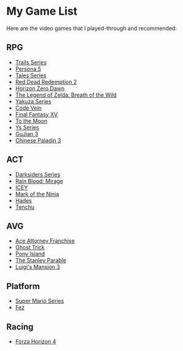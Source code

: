 # My Game List

Here are the video games that I played-through and recommended:

## RPG

- [Trails Series](https://en.wikipedia.org/wiki/Trails_(series))
- [Persona 5](https://en.wikipedia.org/wiki/Persona_5)
- [Tales Series](https://en.wikipedia.org/wiki/Tales_(video_game_series))
- [Red Dead Redemption 2](https://en.wikipedia.org/wiki/Red_Dead_Redemption_2)
- [Horizon Zero Dawn](https://en.wikipedia.org/wiki/Horizon_Zero_Dawn)
- [The Legend of Zelda: Breath of the Wild](https://en.wikipedia.org/wiki/The_Legend_of_Zelda:_Breath_of_the_Wild)
- [Yakuza Series](https://en.wikipedia.org/wiki/Yakuza_(franchise))
- [Code Vein](https://en.wikipedia.org/wiki/Code_Vein)
- [Final Fantasy XV](https://en.wikipedia.org/wiki/Final_Fantasy_XV)
- [To the Moon](https://en.wikipedia.org/wiki/To_the_Moon)
- [Ys Series](https://en.wikipedia.org/wiki/Ys_(series))
- [GuJian 3](https://en.wikipedia.org/wiki/Gujian_3)
- [Chinese Paladin 3](https://en.wikipedia.org/wiki/Chinese_Paladin_3)

## ACT

- [Darksiders Series](https://en.wikipedia.org/wiki/Darksiders)
- [Rain Blood: Mirage](https://store.steampowered.com/app/240660/Rain_Blood_Chronicles_Mirage/)
- [ICEY](https://en.wikipedia.org/wiki/Icey)
- [Mark of the Ninja](https://en.wikipedia.org/wiki/Mark_of_the_Ninja)
- [Hades](https://en.wikipedia.org/wiki/Hades_(video_game))
- [Tenchu](https://en.wikipedia.org/wiki/Tenchu)

## AVG

- [Ace Attorney Franchise](https://aceattorney.fandom.com/wiki/Ace_Attorney_Wiki)
- [Ghost Trick](https://en.wikipedia.org/wiki/Ghost_Trick:_Phantom_Detective)
- [Pony Island](https://en.wikipedia.org/wiki/Pony_Island)
- [The Stanley Parable](https://en.wikipedia.org/wiki/The_Stanley_Parable)
- [Luigi's Mansion 3](https://en.wikipedia.org/wiki/Luigi%27s_Mansion_3)

## Platform

- [Super Mario Series](https://en.wikipedia.org/wiki/Super_Mario)
- [Fez](https://en.wikipedia.org/wiki/Fez_(video_game))

## Racing

- [Forza Horizon 4](https://en.wikipedia.org/wiki/Forza_Horizon_4)
